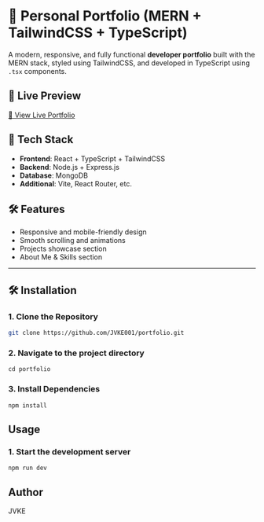 # 🚀 Personal Portfolio (MERN + TailwindCSS + TypeScript)

A modern, responsive, and fully functional **developer portfolio** built with the MERN stack, styled using TailwindCSS, and developed in TypeScript using `.tsx` components.

## 📸 Live Preview

[🔗 View Live Portfolio](https://68865c24500f797a57b33686--curious-cascaron-8c303a.netlify.app/)

## 🧰 Tech Stack

- **Frontend**: React + TypeScript + TailwindCSS
- **Backend**: Node.js + Express.js
- **Database**: MongoDB
- **Additional**: Vite, React Router, etc.

## 🛠️ Features

- Responsive and mobile-friendly design
- Smooth scrolling and animations
- Projects showcase section
- About Me & Skills section

---

## 🛠️ Installation

### 1. Clone the Repository

```bash
git clone https://github.com/JVKE001/portfolio.git

```
### 2. Navigate to the project directory

```
cd portfolio
```

### 3. Install Dependencies

```
npm install
```



## Usage
### 1. Start the development server

```
npm run dev
```

## Author

JVKE

